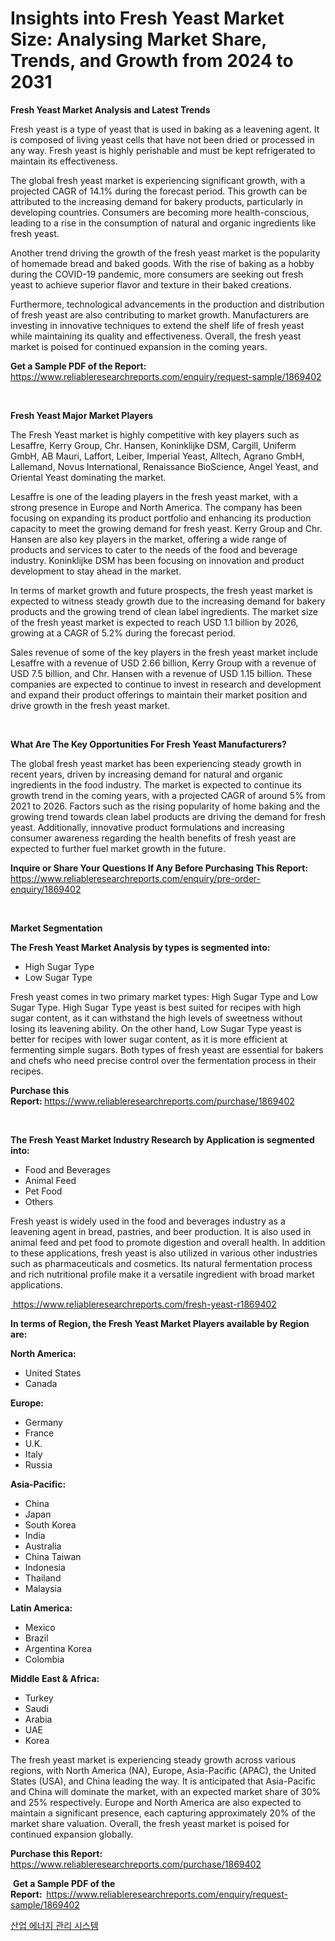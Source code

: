 <p><h1>Insights into Fresh Yeast Market Size: Analysing Market Share, Trends, and Growth from 2024 to 2031</h1></p><p><strong>Fresh Yeast Market Analysis and Latest Trends</strong></p>
<p><p>Fresh yeast is a type of yeast that is used in baking as a leavening agent. It is composed of living yeast cells that have not been dried or processed in any way. Fresh yeast is highly perishable and must be kept refrigerated to maintain its effectiveness.</p><p>The global fresh yeast market is experiencing significant growth, with a projected CAGR of 14.1% during the forecast period. This growth can be attributed to the increasing demand for bakery products, particularly in developing countries. Consumers are becoming more health-conscious, leading to a rise in the consumption of natural and organic ingredients like fresh yeast.</p><p>Another trend driving the growth of the fresh yeast market is the popularity of homemade bread and baked goods. With the rise of baking as a hobby during the COVID-19 pandemic, more consumers are seeking out fresh yeast to achieve superior flavor and texture in their baked creations.</p><p>Furthermore, technological advancements in the production and distribution of fresh yeast are also contributing to market growth. Manufacturers are investing in innovative techniques to extend the shelf life of fresh yeast while maintaining its quality and effectiveness. Overall, the fresh yeast market is poised for continued expansion in the coming years.</p></p>
<p><strong>Get a Sample PDF of the Report:&nbsp;</strong> <a href="https://www.reliableresearchreports.com/enquiry/request-sample/1869402">https://www.reliableresearchreports.com/enquiry/request-sample/1869402</a></p>
<p>&nbsp;</p>
<p><strong>Fresh Yeast Major Market Players</strong></p>
<p><p>The Fresh Yeast market is highly competitive with key players such as Lesaffre, Kerry Group, Chr. Hansen, Koninklijke DSM, Cargill, Uniferm GmbH, AB Mauri, Laffort, Leiber, Imperial Yeast, Alltech, Agrano GmbH, Lallemand, Novus International, Renaissance BioScience, Angel Yeast, and Oriental Yeast dominating the market. </p><p>Lesaffre is one of the leading players in the fresh yeast market, with a strong presence in Europe and North America. The company has been focusing on expanding its product portfolio and enhancing its production capacity to meet the growing demand for fresh yeast. Kerry Group and Chr. Hansen are also key players in the market, offering a wide range of products and services to cater to the needs of the food and beverage industry. Koninklijke DSM has been focusing on innovation and product development to stay ahead in the market.</p><p>In terms of market growth and future prospects, the fresh yeast market is expected to witness steady growth due to the increasing demand for bakery products and the growing trend of clean label ingredients. The market size of the fresh yeast market is expected to reach USD 1.1 billion by 2026, growing at a CAGR of 5.2% during the forecast period.</p><p>Sales revenue of some of the key players in the fresh yeast market include Lesaffre with a revenue of USD 2.66 billion, Kerry Group with a revenue of USD 7.5 billion, and Chr. Hansen with a revenue of USD 1.15 billion. These companies are expected to continue to invest in research and development and expand their product offerings to maintain their market position and drive growth in the fresh yeast market.</p></p>
<p>&nbsp;</p>
<p><strong>What Are The Key Opportunities For Fresh Yeast Manufacturers?</strong></p>
<p><p>The global fresh yeast market has been experiencing steady growth in recent years, driven by increasing demand for natural and organic ingredients in the food industry. The market is expected to continue its growth trend in the coming years, with a projected CAGR of around 5% from 2021 to 2026. Factors such as the rising popularity of home baking and the growing trend towards clean label products are driving the demand for fresh yeast. Additionally, innovative product formulations and increasing consumer awareness regarding the health benefits of fresh yeast are expected to further fuel market growth in the future.</p></p>
<p><strong>Inquire or Share Your Questions If Any Before Purchasing This Report:</strong> <a href="https://www.reliableresearchreports.com/enquiry/pre-order-enquiry/1869402">https://www.reliableresearchreports.com/enquiry/pre-order-enquiry/1869402</a></p>
<p>&nbsp;</p>
<p><strong>Market Segmentation</strong></p>
<p><strong>The Fresh Yeast Market Analysis by types is segmented into:</strong></p>
<p><ul><li>High Sugar Type</li><li>Low Sugar Type</li></ul></p>
<p><p>Fresh yeast comes in two primary market types: High Sugar Type and Low Sugar Type. High Sugar Type yeast is best suited for recipes with high sugar content, as it can withstand the high levels of sweetness without losing its leavening ability. On the other hand, Low Sugar Type yeast is better for recipes with lower sugar content, as it is more efficient at fermenting simple sugars. Both types of fresh yeast are essential for bakers and chefs who need precise control over the fermentation process in their recipes.</p></p>
<p><strong>Purchase this Report:&nbsp;</strong><a href="https://www.reliableresearchreports.com/purchase/1869402">https://www.reliableresearchreports.com/purchase/1869402</a></p>
<p>&nbsp;</p>
<p><strong>The Fresh Yeast Market Industry Research by Application is segmented into:</strong></p>
<p><ul><li>Food and Beverages</li><li>Animal Feed</li><li>Pet Food</li><li>Others</li></ul></p>
<p><p>Fresh yeast is widely used in the food and beverages industry as a leavening agent in bread, pastries, and beer production. It is also used in animal feed and pet food to promote digestion and overall health. In addition to these applications, fresh yeast is also utilized in various other industries such as pharmaceuticals and cosmetics. Its natural fermentation process and rich nutritional profile make it a versatile ingredient with broad market applications.</p></p>
<p><a href="https://www.reliableresearchreports.com/fresh-yeast-r1869402">&nbsp;https://www.reliableresearchreports.com/fresh-yeast-r1869402</a></p>
<p><strong>In terms of Region, the Fresh Yeast Market Players available by Region are:</strong></p>
<p>
    <p> <strong> North America: </strong>
        <ul>
            <li>United States</li>
            <li>Canada</li>
        </ul>
        </p> 
    <p> <strong> Europe: </strong>
        <ul>
            <li>Germany</li>
            <li>France</li>
            <li>U.K.</li>
            <li>Italy</li>
            <li>Russia</li>
        </ul>
        </p> 
    <p> <strong> Asia-Pacific: </strong>
        <ul>
            <li>China</li>
            <li>Japan</li>
            <li>South Korea</li>
            <li>India</li>
            <li>Australia</li>
            <li>China Taiwan</li>
            <li>Indonesia</li>
            <li>Thailand</li>
            <li>Malaysia</li>
        </ul>
        </p> 
    <p> <strong> Latin America: </strong>
        <ul>
            <li>Mexico</li>
            <li>Brazil</li>
            <li>Argentina Korea</li>
            <li>Colombia</li>
        </ul>
        </p> 
    <p> <strong> Middle East & Africa: </strong>
        <ul>
            <li>Turkey</li>
            <li>Saudi</li>
            <li>Arabia</li>
            <li>UAE</li>
            <li>Korea</li>
        </ul>
    </p>
    </p>
<p><p>The fresh yeast market is experiencing steady growth across various regions, with North America (NA), Europe, Asia-Pacific (APAC), the United States (USA), and China leading the way. It is anticipated that Asia-Pacific and China will dominate the market, with an expected market share of 30% and 25% respectively. Europe and North America are also expected to maintain a significant presence, each capturing approximately 20% of the market share valuation. Overall, the fresh yeast market is poised for continued expansion globally.</p></p>
<p><strong>Purchase this Report: </strong><a href="https://www.reliableresearchreports.com/purchase/1869402">https://www.reliableresearchreports.com/purchase/1869402</a></p>
<p>&nbsp;<strong>Get a Sample PDF of the Report:&nbsp;&nbsp;</strong><a href="https://www.reliableresearchreports.com/enquiry/request-sample/1869402">https://www.reliableresearchreports.com/enquiry/request-sample/1869402</a></p>
<p><strong></strong></p>
<p><p><a href="https://github.com/khytkeqagplkzqvh/Market-Research-Report-List-3/blob/main/455950942391.md">산업 에너지 관리 시스템</a></p></p>